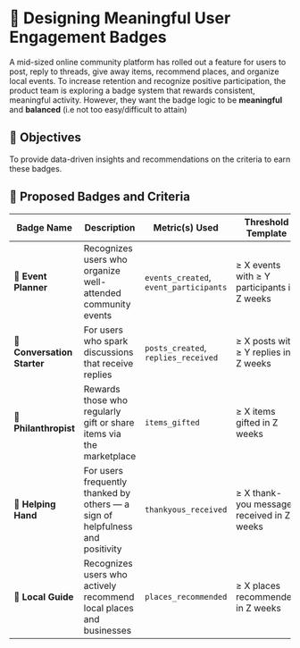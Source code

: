 <!-- <!-- # gamification-badges -->
# 🏢 Designing Meaningful User Engagement Badges 
A mid-sized online community platform has rolled out a feature for users to post, reply to threads, give away items, recommend places, and organize local events. 
To increase retention and recognize positive participation, the product team is exploring a badge system that rewards consistent, meaningful activity. However, they want the badge logic to be **meaningful** and **balanced** (i.e not too easy/difficult to attain)


## 📌 Objectives
To provide data-driven insights and recommendations on the criteria to earn these badges. 

## 🏅 Proposed Badges and Criteria

| **Badge Name**              | **Description**                                                               | **Metric(s) Used**                           | **Threshold Template**                      |
| --------------------------- | ----------------------------------------------------------------------------- | -------------------------------------------- | ------------------------------------------- |
| **🎉 Event Planner**        | Recognizes users who organize well-attended community events                  | `events_created`, `event_participants` | ≥ X events with ≥ Y participants in Z weeks |
| **💬 Conversation Starter** | For users who spark discussions that receive replies                          | `posts_created`, `replies_received`    | ≥ X posts with ≥ Y replies in Z weeks       |
| **🎁 Philanthropist**       | Rewards those who regularly gift or share items via the marketplace           | `items_gifted`                            | ≥ X items gifted in Z weeks                 |
| **🤝 Helping Hand**         | For users frequently thanked by others — a sign of helpfulness and positivity | `thankyous_received`                      | ≥ X thank-you messages received in Z weeks  |
| **📍 Local Guide**          | Recognizes users who actively recommend local places and businesses           | `places_recommended`                      | ≥ X places recommended in Z weeks           |
